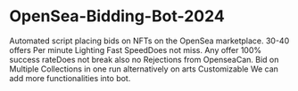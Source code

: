 # OpenSea-Bidding-Bot-2024
Automated script placing bids on NFTs on the OpenSea marketplace. 30-40 offers Per minute Lighting Fast SpeedDoes not miss. Any offer 100% success rateDoes not break also no Rejections from OpenseaCan. Bid on Multiple Collections in one run alternatively on arts Customizable We can add more functionalities into bot. 
